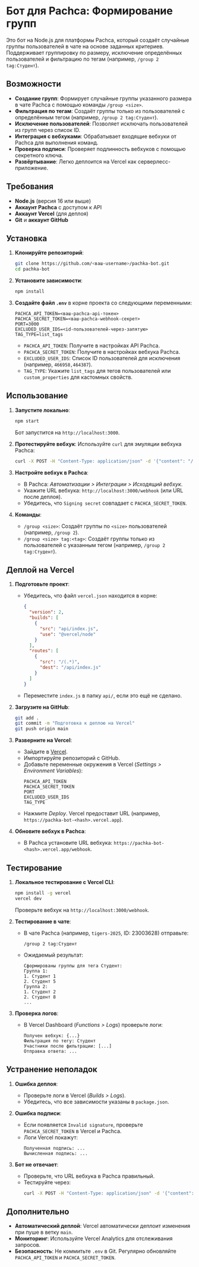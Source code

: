 # Бот для Pachca: Формирование групп

Это бот на Node.js для платформы Pachca, который создаёт случайные группы пользователей в чате на основе заданных критериев. Поддерживает группировку по размеру, исключение определённых пользователей и фильтрацию по тегам (например, `/group 2 tag:Студент`).

## Возможности

- **Создание групп**: Формирует случайные группы указанного размера в чате Pachca с помощью команды `/group <size>`.
- **Фильтрация по тегам**: Создаёт группы только из пользователей с определённым тегом (например, `/group 2 tag:Студент`).
- **Исключение пользователей**: Позволяет исключать пользователей из групп через список ID.
- **Интеграция с вебхуками**: Обрабатывает входящие вебхуки от Pachca для выполнения команд.
- **Проверка подписи**: Проверяет подлинность вебхуков с помощью секретного ключа.
- **Развёртывание**: Легко деплоится на Vercel как серверлесс-приложение.

## Требования

- **Node.js** (версия 16 или выше)
- **Аккаунт Pachca** с доступом к API
- **Аккаунт Vercel** (для деплоя)
- **Git** и **аккаунт GitHub**

## Установка

1. **Клонируйте репозиторий**:
   ```bash
   git clone https://github.com/<ваш-username>/pachka-bot.git
   cd pachka-bot
   ```

2. **Установите зависимости**:
   ```bash
   npm install
   ```

3. **Создайте файл `.env`** в корне проекта со следующими переменными:
   ```env
   PACHCA_API_TOKEN=<ваш-pachca-api-токен>
   PACHCA_SECRET_TOKEN=<ваш-pachca-webhook-секрет>
   PORT=3000
   EXCLUDED_USER_IDS=<id-пользователей-через-запятую>
   TAG_TYPE=list_tags
   ```
   - `PACHCA_API_TOKEN`: Получите в настройках API Pachca.
   - `PACHCA_SECRET_TOKEN`: Получите в настройках вебхука Pachca.
   - `EXCLUDED_USER_IDS`: Список ID пользователей для исключения (например, `466958,464387`).
   - `TAG_TYPE`: Укажите `list_tags` для тегов пользователей или `custom_properties` для кастомных свойств.

## Использование

1. **Запустите локально**:
   ```bash
   npm start
   ```
   Бот запустится на `http://localhost:3000`.

2. **Протестируйте вебхук**:
   Используйте `curl` для эмуляции вебхука Pachca:
   ```bash
   curl -X POST -H "Content-Type: application/json" -d '{"content": "/group 2 tag:Студент", "chat_id": 23003628}' http://localhost:3000/webhook
   ```

3. **Настройте вебхук в Pachca**:
   - В Pachca: *Автоматизации > Интеграции > Исходящий вебхук*.
   - Укажите URL вебхука: `http://localhost:3000/webhook` (или URL после деплоя).
   - Убедитесь, что `Signing secret` совпадает с `PACHCA_SECRET_TOKEN`.

4. **Команды**:
   - `/group <size>`: Создаёт группы по `<size>` пользователей (например, `/group 2`).
   - `/group <size> tag:<tag>`: Создаёт группы только из пользователей с указанным тегом (например, `/group 2 tag:Студент`).

## Деплой на Vercel

1. **Подготовьте проект**:
   - Убедитесь, что файл `vercel.json` находится в корне:
     ```json
     {
       "version": 2,
       "builds": [
         {
           "src": "api/index.js",
           "use": "@vercel/node"
         }
       ],
       "routes": [
         {
           "src": "/(.*)",
           "dest": "/api/index.js"
         }
       ]
     }
     ```
   - Переместите `index.js` в папку `api/`, если это ещё не сделано.

2. **Загрузите на GitHub**:
   ```bash
   git add .
   git commit -m "Подготовка к деплою на Vercel"
   git push origin main
   ```

3. **Разверните на Vercel**:
   - Зайдите в [Vercel](https://vercel.com).
   - Импортируйте репозиторий с GitHub.
   - Добавьте переменные окружения в Vercel (*Settings > Environment Variables*):
     ```
     PACHCA_API_TOKEN
     PACHCA_SECRET_TOKEN
     PORT
     EXCLUDED_USER_IDS
     TAG_TYPE
     ```
   - Нажмите *Deploy*. Vercel предоставит URL (например, `https://pachka-bot-<hash>.vercel.app`).

4. **Обновите вебхук в Pachca**:
   - В Pachca установите URL вебхука: `https://pachka-bot-<hash>.vercel.app/webhook`.

## Тестирование

1. **Локальное тестирование с Vercel CLI**:
   ```bash
   npm install -g vercel
   vercel dev
   ```
   Проверьте вебхук на `http://localhost:3000/webhook`.

2. **Тестирование в чате**:
   - В чате Pachca (например, `tigers-2025`, ID: 23003628) отправьте:
     ```
     /group 2 tag:Студент
     ```
   - Ожидаемый результат:
     ```
     Сформированы группы для тега Студент:
     Группа 1:
     1. Студент 1
     2. Студент 5
     Группа 2:
     1. Студент 2
     2. Студент 8
     ...
     ```

3. **Проверка логов**:
   - В Vercel Dashboard (*Functions > Logs*) проверьте логи:
     ```
     Получен вебхук: {...}
     Фильтрация по тегу: Студент
     Участники после фильтрации: [...]
     Отправка ответа: ...
     ```

## Устранение неполадок

1. **Ошибка деплоя**:
   - Проверьте логи в Vercel (*Builds > Logs*).
   - Убедитесь, что все зависимости указаны в `package.json`.

2. **Ошибка подписи**:
   - Если появляется `Invalid signature`, проверьте `PACHCA_SECRET_TOKEN` в Vercel и Pachca.
   - Логи Vercel покажут:
     ```
     Полученная подпись: ...
     Вычисленная подпись: ...
     ```

3. **Бот не отвечает**:
   - Проверьте, что URL вебхука в Pachca правильный.
   - Тестируйте через:
     ```bash
     curl -X POST -H "Content-Type: application/json" -d '{"content": "/group 2 tag:Студент", "chat_id": 23003628}' https://pachka-bot-<hash>.vercel.app/webhook
     ```

## Дополнительно

- **Автоматический деплой**: Vercel автоматически деплоит изменения при пуше в ветку `main`.
- **Мониторинг**: Используйте Vercel Analytics для отслеживания запросов.
- **Безопасность**: Не коммитьте `.env` в Git. Регулярно обновляйте `PACHCA_API_TOKEN` и `PACHCA_SECRET_TOKEN`.
